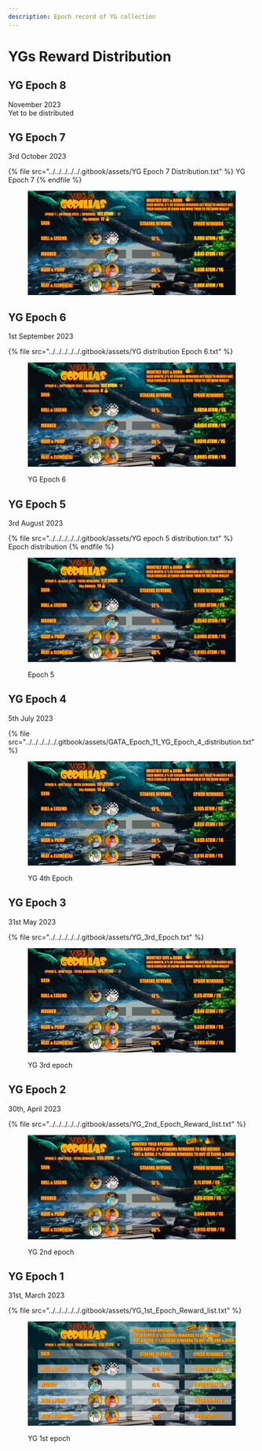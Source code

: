 ```yaml
---
description: Epoch record of YG collection
---
```


# YGs Reward Distribution

## YG Epoch 8

November 2023\
Yet to be distributed

## YG Epoch 7

3rd October 2023

{% file src="../../../../../.gitbook/assets/YG Epoch 7 Distribution.txt" %}
YG Epoch 7
{% endfile %}

<figure><img src="../../../../../.gitbook/assets/gata-yg-rewards-2023-10-epoch-7.jpg" alt=""><figcaption></figcaption></figure>

## YG Epoch 6

1st September 2023

{% file src="../../../../../.gitbook/assets/YG distribution Epoch 6.txt" %}

<figure><img src="../../../../../.gitbook/assets/gata-yg-rewards-2023-09-epoch-6.jpg" alt=""><figcaption><p>YG Epoch 6</p></figcaption></figure>

## YG Epoch 5

3rd August 2023

{% file src="../../../../../.gitbook/assets/YG epoch 5 distribution.txt" %}
Epoch distribution&#x20;
{% endfile %}

<figure><img src="../../../../../.gitbook/assets/gata-yg-rewards-2023-08-epoch-5.jpg" alt=""><figcaption><p>Epoch 5</p></figcaption></figure>

## YG Epoch 4

5th July 2023

{% file src="../../../../../.gitbook/assets/GATA_Epoch_11_YG_Epoch_4_distribution.txt" %}

<figure><img src="../../../../../.gitbook/assets/0_-dCY079V42Qb1B0sjjjjjjjjj.webp" alt=""><figcaption><p>YG 4th Epoch</p></figcaption></figure>

## YG Epoch 3

31st May 2023

{% file src="../../../../../.gitbook/assets/YG_3rd_Epoch.txt" %}

<figure><img src="../../../../../.gitbook/assets/0_Gms7s9gwl2Evkaqn.webp" alt=""><figcaption><p>YG 3rd epoch</p></figcaption></figure>

## YG Epoch 2

30th, April 2023

{% file src="../../../../../.gitbook/assets/YG_2nd_Epoch_Reward_list.txt" %}

<figure><img src="../../../../../.gitbook/assets/gata-yg-rewards-2023-05-epoch-2.png" alt=""><figcaption><p>YG 2nd epoch</p></figcaption></figure>

## YG Epoch 1

31st, March 2023

{% file src="../../../../../.gitbook/assets/YG_1st_Epoch_Reward_list.txt" %}

<figure><img src="../../../../../.gitbook/assets/gata-yg-rewards-2023-04-epoch-1.png" alt=""><figcaption><p>YG 1st epoch</p></figcaption></figure>
